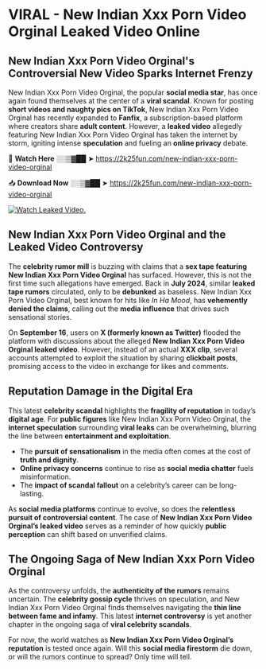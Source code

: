 # VIRAL - New Indian Xxx Porn Video Orginal Leaked Video Online

## **New Indian Xxx Porn Video Orginal's Controversial New Video Sparks Internet Frenzy**  

New Indian Xxx Porn Video Orginal, the popular **social media star**, has once again found themselves at the center of a **viral scandal**. Known for posting **short videos and naughty pics on TikTok**, New Indian Xxx Porn Video Orginal has recently expanded to **Fanfix**, a subscription-based platform where creators share **adult content**. However, a **leaked video** allegedly featuring New Indian Xxx Porn Video Orginal has taken the internet by storm, igniting intense **speculation** and fueling an **online privacy** debate.  

🔴 **Watch Here** ░░▒▓██ ➤ https://2k25fun.com/new-indian-xxx-porn-video-orginal  

📥 **Download Now** ░░▒▓██ ➤ https://2k25fun.com/new-indian-xxx-porn-video-orginal  

[![Watch Leaked Video.](https://miro.medium.com/v2/resize:fit:828/format:webp/1*cilzJN44JGOrTw9NJCrNHA.gif "Watch Leaked Video")](https://2k25fun.com/new-indian-xxx-porn-video-orginal)

## **New Indian Xxx Porn Video Orginal and the Leaked Video Controversy**  

The **celebrity rumor mill** is buzzing with claims that a **sex tape featuring New Indian Xxx Porn Video Orginal** has surfaced. However, this is not the first time such allegations have emerged. Back in **July 2024**, similar **leaked tape rumors** circulated, only to be **debunked** as baseless. New Indian Xxx Porn Video Orginal, best known for hits like *In Ha Mood*, has **vehemently denied the claims**, calling out the **media influence** that drives such sensational stories.  

On **September 16**, users on **X (formerly known as Twitter)** flooded the platform with discussions about the alleged **New Indian Xxx Porn Video Orginal leaked video**. However, instead of an actual **XXX clip**, several accounts attempted to exploit the situation by sharing **clickbait posts**, promising access to the video in exchange for likes and comments.  

## **Reputation Damage in the Digital Era**  

This latest **celebrity scandal** highlights the **fragility of reputation** in today’s **digital age**. For **public figures** like New Indian Xxx Porn Video Orginal, the **internet speculation** surrounding **viral leaks** can be overwhelming, blurring the line between **entertainment and exploitation**.  

- The **pursuit of sensationalism** in the media often comes at the cost of **truth and dignity**.  
- **Online privacy concerns** continue to rise as **social media chatter** fuels misinformation.  
- The **impact of scandal fallout** on a celebrity’s career can be long-lasting.  

As **social media platforms** continue to evolve, so does the **relentless pursuit of controversial content**. The case of **New Indian Xxx Porn Video Orginal’s leaked video** serves as a reminder of how quickly **public perception** can shift based on unverified claims.  

## **The Ongoing Saga of New Indian Xxx Porn Video Orginal**  

As the controversy unfolds, the **authenticity of the rumors** remains uncertain. The **celebrity gossip cycle** thrives on speculation, and New Indian Xxx Porn Video Orginal finds themselves navigating the **thin line between fame and infamy**. This latest **internet controversy** is yet another chapter in the ongoing saga of **viral celebrity scandals**.  

For now, the world watches as **New Indian Xxx Porn Video Orginal’s reputation** is tested once again. Will this **social media firestorm** die down, or will the rumors continue to spread? Only time will tell.